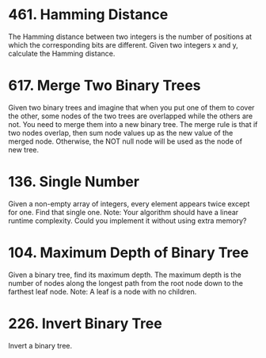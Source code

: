 # 461. Hamming Distance
The Hamming distance between two integers is the number of positions at which the corresponding bits are different.
Given two integers x and y, calculate the Hamming distance.
# 617. Merge Two Binary Trees
Given two binary trees and imagine that when you put one of them to cover the other, some nodes of the two trees are overlapped while the others are not.
You need to merge them into a new binary tree. The merge rule is that if two nodes overlap, then sum node values up as the new value of the merged node. Otherwise, the NOT null node will be used as the node of new tree.
# 136. Single Number
Given a non-empty array of integers, every element appears twice except for one. Find that single one.
Note:
Your algorithm should have a linear runtime complexity. Could you implement it without using extra memory?
# 104. Maximum Depth of Binary Tree
Given a binary tree, find its maximum depth.
The maximum depth is the number of nodes along the longest path from the root node down to the farthest leaf node.
Note: A leaf is a node with no children.
# 226. Invert Binary Tree
Invert a binary tree.